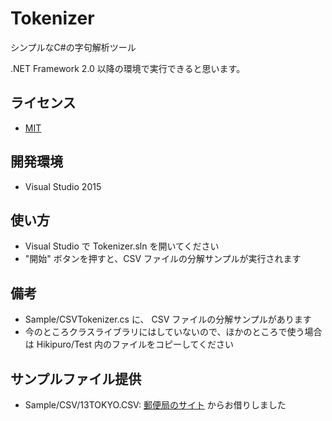 # Tokenizer
シンプルなC#の字句解析ツール

.NET Framework 2.0 以降の環境で実行できると思います。

## ライセンス
- [MIT](LICENSE)

## 開発環境

- Visual Studio 2015

## 使い方

- Visual Studio で Tokenizer.sln を開いてください
- "開始" ボタンを押すと、CSV ファイルの分解サンプルが実行されます

## 備考

- Sample/CSVTokenizer.cs に、 CSV ファイルの分解サンプルがあります
- 今のところクラスライブラリにはしていないので、ほかのところで使う場合は Hikipuro/Test 内のファイルをコピーしてください

## サンプルファイル提供

- Sample/CSV/13TOKYO.CSV: [郵便局のサイト](http://www.post.japanpost.jp/zipcode/dl/oogaki-zip.html) からお借りしました
